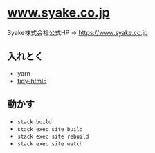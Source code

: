 # www.syake.co.jp

Syake株式会社公式HP -> <https://www.syake.co.jp>

## 入れとく

- yarn
- [tidy-html5](https://github.com/htacg/tidy-html5)

## 動かす

- `stack build`
- `stack exec site build`
- `stack exec site rebuild`
- `stack exec site watch`
